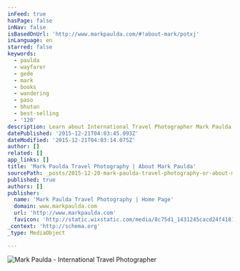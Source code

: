 ```yaml
---
inFeed: true
hasPage: false
inNav: false
isBasedOnUrl: 'http://www.markpaulda.com/#!about-mark/potxj'
inLanguage: en
starred: false
keywords:
  - paulda
  - wayfarer
  - gede
  - mark
  - books
  - wandering
  - paso
  - bhutan
  - best-selling
  - '120'
description: Learn about International Travel Photographer Mark Paulda in this biography. Colorful Travel Stock Photography.
datePublished: '2015-12-21T04:03:45.093Z'
dateModified: '2015-12-21T04:03:14.075Z'
author: []
related: []
app_links: []
title: 'Mark Paulda Travel Photography | About Mark Paulda'
sourcePath: _posts/2015-12-20-mark-paulda-travel-photography-or-about-mark-paulda.md
published: true
authors: []
publisher:
  name: 'Mark Paulda Travel Photography | Home Page'
  domain: www.markpaulda.com
  url: 'http://www.markpaulda.com'
  favicon: 'http://static.wixstatic.com/media/8c75d1_1431245cacd24f41813d05b3e8fd717f.png/v1/fill/w_16%2Ch_16%2Clg_1/8c75d1_1431245cacd24f41813d05b3e8fd717f.png'
_context: 'http://schema.org'
_type: MediaObject

---
```

![Mark Paulda - International Travel Photographer](https://s3-us-west-2.amazonaws.com/the-grid-img/p/caf59101e904f9ee934c550a4b523f94ee28d2f0.png)